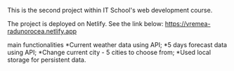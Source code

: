 
This is the second project within IT School's web development course.


The project is deployed on Netlify. See the link below: https://vremea-radunorocea.netlify.app

main functionalities
*Current weather data using API; *5 days forecast data using API; *Change current city - 5 cities to choose from; *Used local storage for persistent data.
